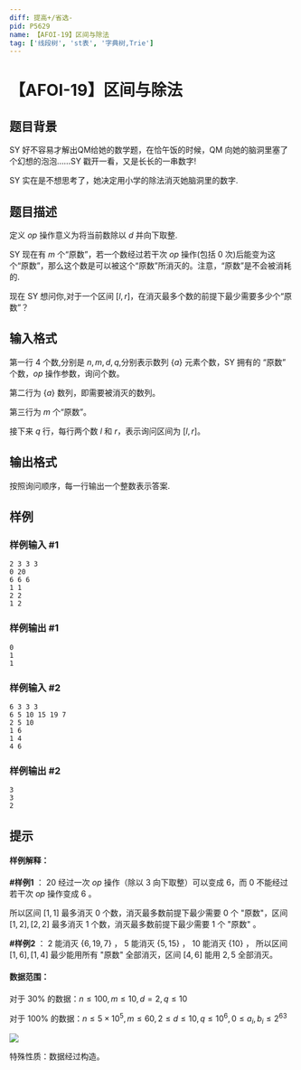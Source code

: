```yaml
---
diff: 提高+/省选-
pid: P5629
name: 【AFOI-19】区间与除法
tag: ['线段树', 'st表', '字典树,Trie']
---
```

# 【AFOI-19】区间与除法
## 题目背景

SY 好不容易才解出QM给她的数学题，在恰午饭的时候，QM 向她的脑洞里塞了个幻想的泡泡……SY 戳开一看，又是长长的一串数字!

SY 实在是不想思考了，她决定用小学的除法消灭她脑洞里的数字.
## 题目描述

定义 $op$ 操作意义为将当前数除以 $d$ 并向下取整.

SY 现在有 $m$ 个“原数”，若一个数经过若干次 $op$ 操作(包括 $0$ 次)后能变为这个“原数”，那么这个数是可以被这个“原数”所消灭的。注意，“原数”是不会被消耗的.

现在 SY 想问你,对于一个区间 $[l,r]$，在消灭最多个数的前提下最少需要多少个“原数”？
## 输入格式

第一行 $4$ 个数,分别是 $n,m,d,q$,分别表示数列 $\{a\}$ 元素个数，SY 拥有的 “原数” 个数，$op$ 操作参数，询问个数。

第二行为 $\{a\}$ 数列，即需要被消灭的数列。

第三行为 $m$ 个“原数”。

接下来 $q$ 行，每行两个数 $l$ 和 $r$，表示询问区间为 $[l,r]$。
## 输出格式

按照询问顺序，每一行输出一个整数表示答案.
## 样例

### 样例输入 #1
```
2 3 3 3
0 20
6 6 6
1 1
2 2
1 2

```
### 样例输出 #1
```
0
1
1

```
### 样例输入 #2
```
6 3 3 3
6 5 10 15 19 7
2 5 10
1 6
1 4
4 6

```
### 样例输出 #2
```
3
3
2

```
## 提示

#### 样例解释：

**#样例1** ： $20$ 经过一次 $op$ 操作（除以 $3$ 向下取整）可以变成 $6$，而 $0$ 不能经过若干次 $op$ 操作变成 $6$ 。

所以区间 $[1,1]$ 最多消灭 $0$ 个数，消灭最多数前提下最少需要 $0$ 个 "原数"，区间 $[1,2],[2,2]$ 最多消灭 $1$ 个数，消灭最多数前提下最少需要 $1$ 个 "原数" 。

**#样例2** ： $2$ 能消灭 $\{6,19,7\}$ ， $5$ 能消灭 $\{5,15\}$ ， $10$ 能消灭 $\{10\}$ ， 所以区间 $[1,6],[1,4]$ 最少能用所有 "原数" 全部消灭，区间 $[4,6]$ 能用 $2,5$ 全部消灭。

#### 数据范围：

对于 $30\%$ 的数据：$n\le100,m\leq10, d=2, q\le 10$

对于 $100\%$ 的数据：$n\le5\times 10^{5},m\leq60,2\leq d\leq10,q\le10^{6},0\le a_i,b_i\le 2^{63}$

![](https://cdn.luogu.com.cn/upload/image_hosting/t7pn0p1n.png)

特殊性质：数据经过构造。
